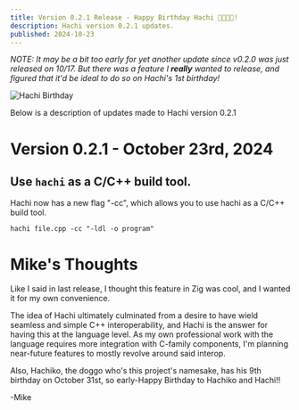 ```yaml
---
title: Version 0.2.1 Release - Happy Birthday Hachi 🐺🎂🥳🎉!
description: Hachi version 0.2.1 updates.
published: 2024-10-23
---
```


*NOTE: It may be a bit too early for yet another update since v0.2.0 was just released on 10/17. But there was a feature I **really** wanted to release, and figured that it'd be ideal to do so on Hachi's 1st birthday!*

![Hachi Birthday](/hachi-birthday.png "Hachi's 1st Birthday!!" )

Below is a description of updates made to Hachi version 0.2.1

# Version 0.2.1 - October 23rd, 2024

## Use `hachi` as a C/C++ build tool.

Hachi now has a new flag "-cc", which allows you to use hachi as a C/C++ build tool.

`hachi file.cpp -cc "-ldl -o program"`

# Mike's Thoughts
Like I said in last release, I thought this feature in Zig was cool, and I wanted it for my own convenience. 

The idea of Hachi ultimately culminated from a desire to have wield seamless and simple C++ interoperability, and Hachi is the answer for having this at the language level. As my own professional work with the language requires more integration with C-family components, I'm planning near-future features to mostly revolve around said interop.

Also, Hachiko, the doggo who's this project's namesake, has his 9th birthday on October 31st, so early-Happy Birthday to Hachiko and Hachi!!

-Mike
